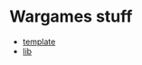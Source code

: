 <style>#downloads { display: none !important; }</style>

# Wargames stuff

* [template](/6447/resources/template)
* [lib](/6447/resources/lib)